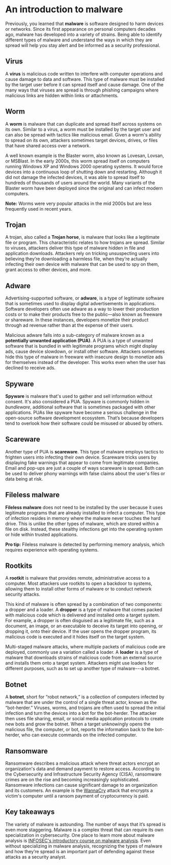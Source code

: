 # An introduction to malware
Previously, you learned that **malware** is software designed to harm devices or networks. Since its first appearance on personal computers decades ago, malware has developed into a variety of strains. Being able to identify different types of malware and understand the ways in which they are spread will help you stay alert and be informed as a security professional.

## Virus
A **virus** is malicious code written to interfere with computer operations and cause damage to data and software. This type of malware must be installed by the target user before it can spread itself and cause damage. One of the many ways that viruses are spread is through phishing campaigns where malicious links are hidden within links or attachments.

## Worm
A **worm** is malware that can duplicate and spread itself across systems on its own. Similar to a virus, a worm must be installed by the target user and can also be spread with tactics like malicious email. Given a worm's ability to spread on its own, attackers sometimes target devices, drives, or files that have shared access over a network.

A well known example is the Blaster worm, also known as Lovesan, Lovsan, or MSBlast. In the early 2000s, this worm spread itself on computers running Windows XP and Windows 2000 operating systems. It would force devices into a continuous loop of shutting down and restarting. Although it did not damage the infected devices, it was able to spread itself to hundreds of thousands of users around the world. Many variants of the Blaster worm have been deployed since the original and can infect modern computers.

**Note:** Worms were very popular attacks in the mid 2000s but are less frequently used in recent years.

## Trojan
A trojan, also called a **Trojan horse**, is malware that looks like a legitimate file or program. This characteristic relates to how trojans are spread. Similar to viruses, attackers deliver this type of malware hidden in file and application downloads. Attackers rely on tricking unsuspecting users into believing they’re downloading a harmless file, when they’re actually infecting their own device with malware that can be used to spy on them, grant access to other devices, and more.

## Adware
Advertising-supported software, or **adware**, is a type of legitimate software that is sometimes used to display digital advertisements in applications. Software developers often use adware as a way to lower their production costs or to make their products free to the public—also known as freeware or shareware. In these instances, developers monetize their product through ad revenue rather than at the expense of their users.

Malicious adware falls into a sub-category of malware known as a **potentially unwanted application (PUA)**. A PUA is a type of unwanted software that is bundled in with legitimate programs which might display ads, cause device slowdown, or install other software. Attackers sometimes hide this type of malware in freeware with insecure design to monetize ads for themselves instead of the developer. This works even when the user has declined to receive ads.

## Spyware
**Spyware** is malware that's used to gather and sell information without consent. It's also considered a PUA. Spyware is commonly hidden in *bundleware*, additional software that is sometimes packaged with other applications. PUAs like spyware have become a serious challenge in the open-source software development ecosystem. That’s because developers tend to overlook how their software could be misused or abused by others.

## Scareware
Another type of PUA is **scareware**. This type of malware employs tactics to frighten users into infecting their own device. Scareware tricks users by displaying fake warnings that appear to come from legitimate companies. Email and pop-ups are just a couple of ways scareware is spread. Both can be used to deliver phony warnings with false claims about the user's files or data being at risk.

## Fileless malware
**Fileless malware** does not need to be installed by the user because it uses legitimate programs that are already installed to infect a computer. This type of infection resides in memory where the malware never touches the hard drive. This is unlike the other types of malware, which are stored within a file on disk. Instead, these stealthy infections get into the operating system or hide within trusted applications.

**Pro tip:** Fileless malware is detected by performing memory analysis, which requires experience with operating systems. 

## Rootkits
A **rootkit** is malware that provides remote, administrative access to a computer. Most attackers use rootkits to open a backdoor to systems, allowing them to install other forms of malware or to conduct network security attacks.

This kind of malware is often spread by a combination of two components: a dropper and a loader. A **dropper** is a type of malware that comes packed with malicious code which is delivered and installed onto a target system. For example, a dropper is often disguised as a legitimate file, such as a document, an image, or an executable to deceive its target into opening, or dropping it, onto their device. If the user opens the dropper program, its malicious code is executed and it hides itself on the target system.

Multi-staged malware attacks, where multiple packets of malicious code are deployed, commonly use a variation called a loader. A **loader** is a type of malware that downloads strains of malicious code from an external source and installs them onto a target system. Attackers might use loaders for different purposes, such as to set up another type of malware---a botnet.

## Botnet
A **botnet**, short for “robot network,” is a collection of computers infected by malware that are under the control of a single threat actor, known as the “bot-herder.” Viruses, worms, and trojans are often used to spread the initial infection and turn the devices into a bot for the bot-herder. The attacker then uses file sharing, email, or social media application protocols to create new bots and grow the botnet. When a target unknowingly opens the malicious file, the computer, or bot, reports the information back to the bot-herder, who can execute commands on the infected computer.

## Ransomware
Ransomware describes a malicious attack where threat actors encrypt an organization's data and demand payment to restore access. According to the Cybersecurity and Infrastructure Security Agency (CISA), ransomware crimes are on the rise and becoming increasingly sophisticated. Ransomware infections can cause significant damage to an organization and its customers. An example is the 
[WannaCry](https://en.wikipedia.org/wiki/WannaCry_ransomware_attack) attack that encrypts a victim's computer until a ransom payment of cryptocurrency is paid.

## Key takeaways
The variety of malware is astounding. The number of ways that it’s spread is even more staggering. Malware is a complex threat that can require its own specialization in cybersecurity. One place to learn more about malware analysis is [INFOSEC's introductory course on malware analysis](https://www.infosecinstitute.com/skills/courses/malware-analysis-introduction/). Even without specializing in malware analysis, recognizing the types of malware and how they’re spread is an important part of defending against these attacks as a security analyst.
